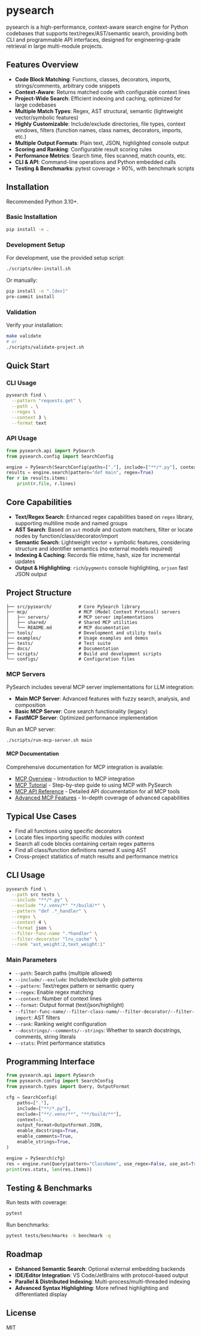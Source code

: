 # pysearch

pysearch is a high-performance, context-aware search engine for Python codebases that supports text/regex/AST/semantic search, providing both CLI and programmable API interfaces, designed for engineering-grade retrieval in large multi-module projects.

## Features Overview

- **Code Block Matching**: Functions, classes, decorators, imports, strings/comments, arbitrary code snippets
- **Context-Aware**: Returns matched code with configurable context lines
- **Project-Wide Search**: Efficient indexing and caching, optimized for large codebases
- **Multiple Match Types**: Regex, AST structural, semantic (lightweight vector/symbolic features)
- **Highly Customizable**: Include/exclude directories, file types, context windows, filters (function names, class names, decorators, imports, etc.)
- **Multiple Output Formats**: Plain text, JSON, highlighted console output
- **Scoring and Ranking**: Configurable result scoring rules
- **Performance Metrics**: Search time, files scanned, match counts, etc.
- **CLI & API**: Command-line operations and Python embedded calls
- **Testing & Benchmarks**: pytest coverage > 90%, with benchmark scripts

## Installation

Recommended Python 3.10+.

### Basic Installation

```bash
pip install -e .
```

### Development Setup

For development, use the provided setup script:

```bash
./scripts/dev-install.sh
```

Or manually:

```bash
pip install -e ".[dev]"
pre-commit install
```

### Validation

Verify your installation:

```bash
make validate
# or
./scripts/validate-project.sh
```

## Quick Start

### CLI Usage
```bash
pysearch find \
  --pattern "requests.get" \
  --path . \
  --regex \
  --context 3 \
  --format text
```

### API Usage
```python
from pysearch.api import PySearch
from pysearch.config import SearchConfig

engine = PySearch(SearchConfig(paths=["."], include=["**/*.py"], context=2))
results = engine.search(pattern="def main", regex=True)
for r in results.items:
    print(r.file, r.lines)
```

## Core Capabilities

- **Text/Regex Search**: Enhanced regex capabilities based on `regex` library, supporting multiline mode and named groups
- **AST Search**: Based on `ast` module and custom matchers, filter or locate nodes by function/class/decorator/import
- **Semantic Search**: Lightweight vector + symbolic features, considering structure and identifier semantics (no external models required)
- **Indexing & Caching**: Records file mtime, hash, size for incremental updates
- **Output & Highlighting**: `rich`/`pygments` console highlighting, `orjson` fast JSON output

## Project Structure

```text
├── src/pysearch/          # Core PySearch library
├── mcp/                   # MCP (Model Context Protocol) servers
│   ├── servers/           # MCP server implementations
│   ├── shared/            # Shared MCP utilities
│   └── README.md          # MCP documentation
├── tools/                 # Development and utility tools
├── examples/              # Usage examples and demos
├── tests/                 # Test suite
├── docs/                  # Documentation
├── scripts/               # Build and development scripts
└── configs/               # Configuration files
```

### MCP Servers

PySearch includes several MCP server implementations for LLM integration:

- **Main MCP Server**: Advanced features with fuzzy search, analysis, and composition
- **Basic MCP Server**: Core search functionality (legacy)
- **FastMCP Server**: Optimized performance implementation

Run an MCP server:

```bash
./scripts/run-mcp-server.sh main
```

#### MCP Documentation

Comprehensive documentation for MCP integration is available:
- [MCP Overview](docs/mcp-overview.md) - Introduction to MCP integration
- [MCP Tutorial](docs/mcp-tutorial.md) - Step-by-step guide to using MCP with PySearch
- [MCP API Reference](docs/mcp-api.md) - Detailed API documentation for all MCP tools
- [Advanced MCP Features](docs/mcp-advanced.md) - In-depth coverage of advanced capabilities

## Typical Use Cases

- Find all functions using specific decorators
- Locate files importing specific modules with context
- Search all code blocks containing certain regex patterns
- Find all class/function definitions named X using AST
- Cross-project statistics of match results and performance metrics

## CLI Usage

```bash
pysearch find \
  --path src tests \
  --include "**/*.py" \
  --exclude "*/.venv/*" "*/build/*" \
  --pattern "def .*_handler" \
  --regex \
  --context 4 \
  --format json \
  --filter-func-name ".*handler" \
  --filter-decorator "lru_cache" \
  --rank "ast_weight:2,text_weight:1"
```

### Main Parameters

- `--path`: Search paths (multiple allowed)
- `--include/--exclude`: Include/exclude glob patterns
- `--pattern`: Text/regex pattern or semantic query
- `--regex`: Enable regex matching
- `--context`: Number of context lines
- `--format`: Output format (text/json/highlight)
- `--filter-func-name/--filter-class-name/--filter-decorator/--filter-import`: AST filters
- `--rank`: Ranking weight configuration
- `--docstrings/--comments/--strings`: Whether to search docstrings, comments, string literals
- `--stats`: Print performance statistics

## Programming Interface

```python
from pysearch.api import PySearch
from pysearch.config import SearchConfig
from pysearch.types import Query, OutputFormat

cfg = SearchConfig(
    paths=["."],
    include=["**/*.py"],
    exclude=["**/.venv/**", "**/build/**"],
    context=3,
    output_format=OutputFormat.JSON,
    enable_docstrings=True,
    enable_comments=True,
    enable_strings=True,
)

engine = PySearch(cfg)
res = engine.run(Query(pattern="ClassName", use_regex=False, use_ast=True))
print(res.stats, len(res.items))
```

## Testing & Benchmarks

Run tests with coverage:

```bash
pytest
```

Run benchmarks:

```bash
pytest tests/benchmarks -k benchmark -q
```

## Roadmap

- **Enhanced Semantic Search**: Optional external embedding backends
- **IDE/Editor Integration**: VS Code/JetBrains with protocol-based output
- **Parallel & Distributed Indexing**: Multi-process/multi-threaded indexing
- **Advanced Syntax Highlighting**: More refined highlighting and differentiated display

## License

MIT